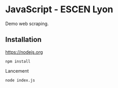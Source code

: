 # JavaScript - ESCEN Lyon

Demo web scraping.

Installation
------------

https://nodejs.org

```
npm install
```

Lancement

```
node index.js
```
